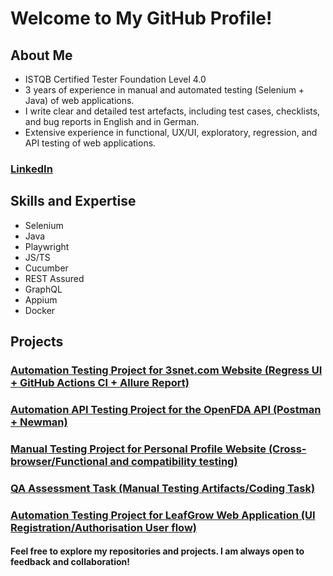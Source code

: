 # Welcome to My GitHub Profile!
## About Me
- ISTQB Certified Tester Foundation Level 4.0
- 3 years of experience in manual and automated testing (Selenium + Java) of web applications.
- I write clear and detailed test artefacts, including test cases, checklists, and bug reports in English and in German.
- Extensive experience in functional, UX/UI, exploratory, regression, and API testing of web applications.

### [LinkedIn](https://www.linkedin.com/in/evgeniya-turtschina/)

## Skills and Expertise
- Selenium
- Java
- Playwright                        
- JS/TS
- Cucumber
- REST Assured                                   
- GraphQL
- Appium
- Docker

## Projects
### [Automation Testing Project for 3snet.com Website (Regress UI + GitHub Actions CI + Allure Report)](https://github.com/EvaTurtschin/3snetCO_QA_Automation_Framework.git)

### [Automation API Testing Project for the OpenFDA API (Postman + Newman)](https://github.com/EvaTurtschin/OpenFDA_API_Tests_Postman.git)

### [Manual Testing Project for Personal Profile Website (Cross-browser/Functional and compatibility testing)](https://github.com/EvaTurtschin/QA_Manual-Testing-Project_Depilation-Hamburg.git)

### [QA Assessment Task (Manual Testing Artifacts/Coding Task)](https://github.com/EvaTurtschin/QA_Test_Assessment_Task.git)

### [Automation Testing Project for LeafGrow Web Application (UI Registration/Authorisation User flow)](https://github.com/EvaTurtschin/LeafGrow_QA_TestingProject.git)

#### Feel free to explore my repositories and projects. I am always open to feedback and collaboration!
